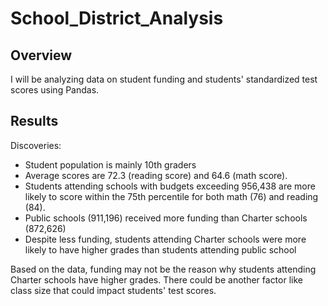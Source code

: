# School_District_Analysis

## Overview

I will be analyzing data on student funding and students' standardized test scores using Pandas.

## Results
Discoveries:
- Student population is mainly 10th graders
- Average scores are 72.3 (reading score) and 64.6 (math score).
- Students attending schools with budgets exceeding 956,438 are more likely to score within the 75th percentile for both math (76) and reading (84).
- Public schools (911,196) received more funding than Charter schools (872,626)
- Despite less funding, students attending Charter schools were more likely to have higher grades than students attending public school

Based on the data, funding may not be the reason why students attending Charter schools have higher grades. There could be another factor like class size that could impact students' test scores.
